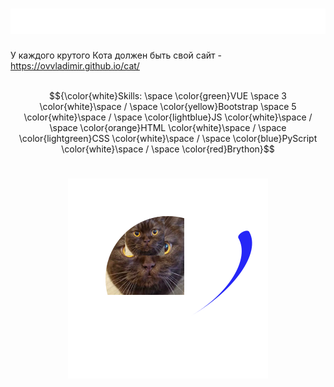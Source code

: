 <h1><img src="img/text.svg" alt="Typing SVG" /></h1>

У каждого крутого Кота должен быть свой сайт - https://ovvladimir.github.io/cat/
<br><br>

$${\color{white}Skills: \space \color{green}VUE \space 3 \color{white}\space / \space \color{yellow}Bootstrap \space 5 \color{white}\space / \space \color{lightblue}JS \color{white}\space / \space \color{orange}HTML \color{white}\space / \space \color{lightgreen}CSS \color{white}\space / \space \color{blue}PyScript \color{white}\space / \space \color{red}Brython}$$

<h1 align="center"><img src="img/cat.svg" alt="" /></h1>